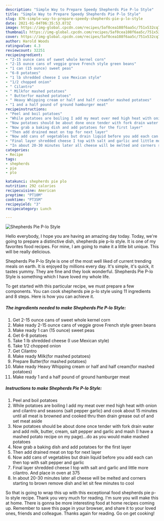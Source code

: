 ```yaml
---
description: "Simple Way to Prepare Speedy Shepherds Pie P-lo Style"
title: "Simple Way to Prepare Speedy Shepherds Pie P-lo Style"
slug: 876-simple-way-to-prepare-speedy-shepherds-pie-p-lo-style
date: 2021-01-04T06:35:53.873Z
image: https://img-global.cpcdn.com/recipes/5af0cea108f6aa5c/751x532cq70/shepherds-pie-p-lo-style-recipe-main-photo.jpg
thumbnail: https://img-global.cpcdn.com/recipes/5af0cea108f6aa5c/751x532cq70/shepherds-pie-p-lo-style-recipe-main-photo.jpg
cover: https://img-global.cpcdn.com/recipes/5af0cea108f6aa5c/751x532cq70/shepherds-pie-p-lo-style-recipe-main-photo.jpg
author: Harold Woods
ratingvalue: 4.3
reviewcount: 32251
recipeingredient:
- "2-15 ounce cans of sweet whole kernel corn"
- "2-15 ounce cans of veggie grove French style green beans"
- "1 can (15 ounce) sweet peas"
- "6-8 potatoes"
- "1 lb shredded cheese I use Mexican style"
- "1/2 chopped onion"
- " Cilantro"
- " Milkfor mashed potatoes"
- " Butterfor mashed potatoes"
- " Heavy Whipping cream or half and half creamfor mashed potatoes"
- "1 and a half pound of ground hamburger meat"
recipeinstructions:
- "Peel and boil potatoes"
- "While potatoes are boiling I add my meat over med high heat with onion and cilantro and seasons (salt pepper garlic) and cook about 15 minutes until all meat is browned and cooked thru then drain grease out of and set meat aside"
- "Now potatoes should be about done once tender with fork drain water and add milk, butter, cream, salt pepper and garlic and mash (I have a mashed potato recipe on my page)...do as you would make mashed potatoes"
- "Now grab a baking dish and add potatoes for the first layer"
- "Then add drained meat on top for next layer"
- "Now add cans of vegetables but drain liquid before you add each can then top with salt pepper and garlic"
- "Final layer shredded cheese I top with salt and garlic and little more cilantro. And place in oven at 375"
- "In about 20-30 minutes later all cheese will be melted and corners starting to brown remove dish and let sit few minutes to cool"
categories:
- Recipe
tags:
- shepherds
- pie
- plo

katakunci: shepherds pie plo 
nutrition: 292 calories
recipecuisine: American
preptime: "PT10M"
cooktime: "PT35M"
recipeyield: "3"
recipecategory: Lunch

---
```



![Shepherds Pie P-lo Style](https://img-global.cpcdn.com/recipes/5af0cea108f6aa5c/751x532cq70/shepherds-pie-p-lo-style-recipe-main-photo.jpg)

Hello everybody, I hope you are having an amazing day today. Today, we're going to prepare a distinctive dish, shepherds pie p-lo style. It is one of my favorites food recipes. For mine, I am going to make it a little bit unique. This will be really delicious.

Shepherds Pie P-lo Style is one of the most well liked of current trending meals on earth. It is enjoyed by millions every day. It's simple, it's quick, it tastes yummy. They are fine and they look wonderful. Shepherds Pie P-lo Style is something which I have loved my whole life.




To get started with this particular recipe, we must prepare a few components. You can cook shepherds pie p-lo style using 11 ingredients and 8 steps. Here is how you can achieve it.

<!--inarticleads1-->

##### The ingredients needed to make Shepherds Pie P-lo Style:

1. Get 2-15 ounce cans of sweet whole kernel corn
1. Make ready 2-15 ounce cans of veggie grove French style green beans
1. Make ready 1 can (15 ounce) sweet peas
1. Get 6-8 potatoes
1. Take 1 lb shredded cheese (I use Mexican style)
1. Take 1/2 chopped onion
1. Get  Cilantro
1. Make ready  Milk(for mashed potatoes)
1. Prepare  Butter(for mashed potatoes)
1. Make ready  Heavy Whipping cream or half and half cream(for mashed potatoes)
1. Make ready 1 and a half pound of ground hamburger meat




<!--inarticleads2-->

##### Instructions to make Shepherds Pie P-lo Style:

1. Peel and boil potatoes
1. While potatoes are boiling I add my meat over med high heat with onion and cilantro and seasons (salt pepper garlic) and cook about 15 minutes until all meat is browned and cooked thru then drain grease out of and set meat aside
1. Now potatoes should be about done once tender with fork drain water and add milk, butter, cream, salt pepper and garlic and mash (I have a mashed potato recipe on my page)...do as you would make mashed potatoes
1. Now grab a baking dish and add potatoes for the first layer
1. Then add drained meat on top for next layer
1. Now add cans of vegetables but drain liquid before you add each can then top with salt pepper and garlic
1. Final layer shredded cheese I top with salt and garlic and little more cilantro. And place in oven at 375
1. In about 20-30 minutes later all cheese will be melted and corners starting to brown remove dish and let sit few minutes to cool




So that is going to wrap this up with this exceptional food shepherds pie p-lo style recipe. Thank you very much for reading. I'm sure you will make this at home. There is gonna be more interesting food at home recipes coming up. Remember to save this page in your browser, and share it to your loved ones, friends and colleague. Thanks again for reading. Go on get cooking!
